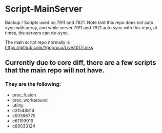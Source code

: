 # Script-MainServer
Backup / Scripts used on 7911 and 7921. Note taht this repo does not auto sync with percy, and while server 7911 and 7921 auto sync with this repo, at times, the servers can de-sync.

The main script repo normally is https://github.com/Ygoproco/Live2017Links

## Currently due to core diff, there are a few scripts that the main repo will not have.

### They are the following:

- proc_fusion
- proc_workaround
- utility
- c31548814
- c50366775
- c61199919
- c80033124
